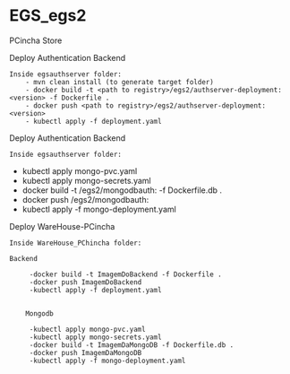 # EGS_egs2
PCincha Store

Deploy Authentication Backend

	Inside egsauthserver folder:
		- mvn clean install (to generate target folder)
		- docker build -t <path to registry>/egs2/authserver-deployment:<version> -f Dockerfile .
		- docker push <path to registry>/egs2/authserver-deployment:<version>
		- kubectl apply -f deployment.yaml

Deploy Authentication Backend

	Inside egsauthserver folder:
- kubectl apply mongo-pvc.yaml
- kubectl apply mongo-secrets.yaml
- docker build -t <path to registry>/egs2/mongodbauth:<version> -f Dockerfile.db .
- docker push <path to registry>/egs2/mongodbauth:<version>
- kubectl apply -f mongo-deployment.yaml
  
  
Deploy WareHouse-PCincha

	Inside WareHouse_PChincha folder:

  	Backend

         -docker build -t ImagemDoBackend -f Dockerfile .
         -docker push ImagemDoBackend
         -kubectl apply -f deployment.yaml


        Mongodb

         -kubectl apply mongo-pvc.yaml
         -kubectl apply mongo-secrets.yaml
         -docker build -t ImagemDaMongoDB -f Dockerfile.db .
         -docker push ImagemDaMongoDB
         -kubectl apply -f mongo-deployment.yaml

